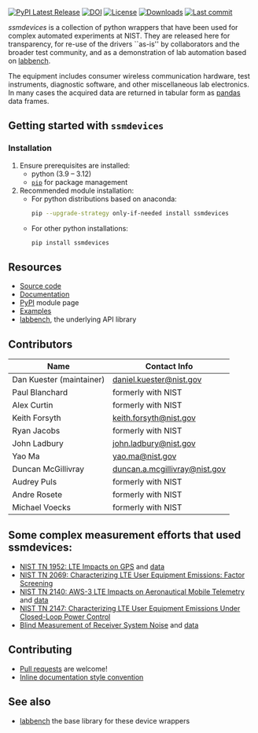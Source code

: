 [![PyPI Latest Release](https://img.shields.io/pypi/v/ssmdevices.svg)](https://pypi.org/project/ssmdevices/)
[![DOI](https://zenodo.org/badge/DOI/10.18434/M32122.svg)](https://doi.org/10.18434/M32122)
[![License](https://img.shields.io/badge/license-NIST-brightgreen)](https://github.com/usnistgov/ssmdevices/blob/master/LICENSE.md)
[![Downloads](https://static.pepy.tech/badge/ssmdevices)](https://pepy.tech/project/ssmdevices)
[![Last commit](https://img.shields.io/github/last-commit/usnistgov/ssmdevices)](https://pypi.org/project/ssmdevices/)

*ssmdevices* is a collection of python wrappers that have been used for complex automated experiments at NIST. They are released here for transparency, for re-use of the drivers ``as-is'' by collaborators and the broader test community, and as a demonstration of lab automation based on [labbench](https://github.com/usnistgov/labbench).

The equipment includes consumer wireless communication hardware, test instruments, diagnostic software, and other miscellaneous lab electronics.
In many cases the acquired data are returned in tabular form as [pandas](http://pandas.pydata.org/) data frames.

## Getting started with `ssmdevices`
### Installation
1. Ensure prerequisites are installed:
    * python (3.9 – 3.12)
    * [`pip`](https://pypi.org/project/pip/) for package management
2. Recommended module installation:
    * For python distributions based on anaconda:
      ```sh
      pip --upgrade-strategy only-if-needed install ssmdevices
      ```
    * For other python installations:
      ```sh
      pip install ssmdevices
      ```

<!-- _Note: Certain commercial equipment, instruments, and software are identified here in order to help specify experimental procedures.  Such identification is not intended to imply recommendation or endorsement of any product or service by NIST, nor is it intended to imply that the materials or equipment identified are necessarily the best available for the purpose._ -->

## Resources
* [Source code](http://github.com/usnistgov/ssmdevices)
* [Documentation](http://pages.nist.gov/ssmdevices)
* [PyPI](https://pypi.org/project/labbench/) module page
* [Examples](https://github.com/usnistgov/ssmdevices/tree/main/examples)
* [labbench](https://github.com/usnistgov/labbench), the underlying API library

## Contributors
| Name  |  Contact Info |
|---|---|
| Dan Kuester (maintainer)  |  <daniel.kuester@nist.gov> |
| Paul Blanchard | formerly with NIST |
| Alex Curtin | formerly with NIST |
| Keith Forsyth  | <keith.forsyth@nist.gov>  |
| Ryan Jacobs | formerly with NIST |
| John Ladbury | <john.ladbury@nist.gov> |
| Yao Ma | <yao.ma@nist.gov> |
| Duncan McGillivray  | <duncan.a.mcgillivray@nist.gov>  |
| Audrey Puls | formerly with NIST |
| Andre Rosete        | formerly with NIST |
| Michael Voecks | formerly with NIST |


## Some complex measurement efforts that used ssmdevices:
  * [NIST TN 1952: LTE Impacts on GPS](https://nvlpubs.nist.gov/nistpubs/TechnicalNotes/NIST.TN.1952.pdf) and [data](https://data.nist.gov/od/id/mds2-2186)
  * [NIST TN 2069: Characterizing LTE User Equipment Emissions: Factor Screening](https://doi.org/10.6028/NIST.TN.2069)
  * [NIST TN 2140: AWS-3 LTE Impacts on Aeronautical Mobile Telemetry](https://nvlpubs.nist.gov/nistpubs/TechnicalNotes/NIST.TN.2140.pdf) and [data](https://data.nist.gov/od/id/mds2-2279)
  * [NIST TN 2147: Characterizing LTE User Equipment Emissions Under Closed-Loop Power Control](https://nvlpubs.nist.gov/nistpubs/TechnicalNotes/NIST.TN.2147.pdf)
  * [Blind Measurement of Receiver System Noise](https://www.nist.gov/publications/blind-measurement-receiver-system-noise) and [data](https://data.nist.gov/pdr/lps/ark:/88434/mds2-2121)

## Contributing
* [Pull requests](https://github.com/usnistgov/ssmdevices/pulls) are welcome!
* [Inline documentation style convention](https://google.github.io/styleguide/pyguide.html#s3.8-comments-and-docstrings)

## See also
* [labbench](https://github.com/usnistgov/labbench) the base library for these device wrappers

